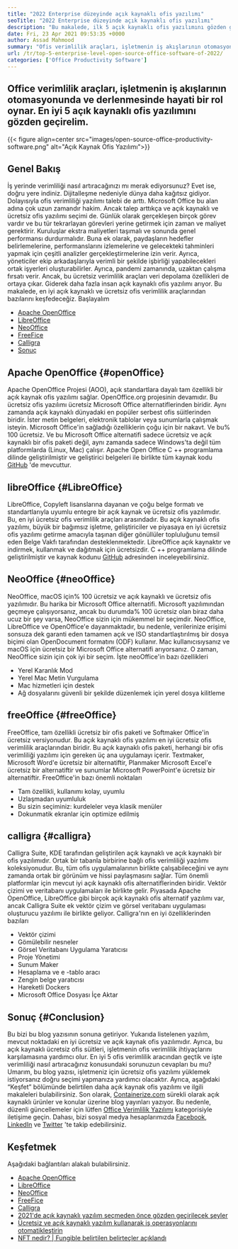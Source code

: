 ```yaml
---
title: "2022 Enterprise düzeyinde açık kaynaklı ofis yazılımı" 
seoTitle: "2022 Enterprise düzeyinde açık kaynaklı ofis yazılımı" 
description: "Bu makalede, ilk 5 açık kaynaklı ofis yazılımını gözden geçireceğiz. Bu yazılımlar arasında Apache OpenOffice, LibreOffice, NeoOffice, FreofFice ve Calligra bulunmaktadır." 
date: Fri, 23 Apr 2021 09:53:35 +0000
author: Assad Mahmood
summary: "Ofis verimlilik araçları, işletmenin iş akışlarının otomasyonunda ve derlenmesinde hayati bir rol oynamaktadır. En iyi 5 açık kaynaklı ofis yazılımını gözden geçirelim." 
url: /tr/top-5-enterprise-level-open-source-office-software-of-2022/
categories: ['Office Productivity Software']
---
```


## Office verimlilik araçları, işletmenin iş akışlarının otomasyonunda ve derlenmesinde hayati bir rol oynar. En iyi 5 açık kaynaklı ofis yazılımını gözden geçirelim.

{{< figure align=center src="images/open-source-office-productivity-software.png" alt="Açık Kaynak Ofis Yazılımı">}}


## Genel Bakış
İş yerinde verimliliği nasıl artıracağınızı mı merak ediyorsunuz? Evet ise, doğru yere indiniz. Dijitalleşme nedeniyle dünya daha kağıtsız gidiyor. Dolayısıyla ofis verimliliği yazılımı talebi de arttı. Microsoft Office bu alan adına çok uzun zamandır hakim. Ancak talep arttıkça ve açık kaynaklı ve ücretsiz ofis yazılımı seçimi de. Günlük olarak gerçekleşen birçok görev vardır ve bu tür tekrarlayan görevleri yerine getirmek için zaman ve maliyet gerektirir. Kuruluşlar ekstra maliyetleri taşımalı ve sonunda genel performansı durdurmalıdır. Buna ek olarak, paydaşların hedefler belirlemelerine, performanslarını izlemelerine ve gelecekteki tahminleri yapmak için çeşitli analizler gerçekleştirmelerine izin verir.
Ayrıca, yöneticiler ekip arkadaşlarıyla verimli bir şekilde işbirliği yapabilecekleri ortak işyerleri oluşturabilirler. Ayrıca, pandemi zamanında, uzaktan çalışma fırsatı verir. Ancak, bu ücretsiz verimlilik araçları veri depolama özellikleri de ortaya çıkar. Giderek daha fazla insan açık kaynaklı ofis yazılımı arıyor. Bu makalede, en iyi açık kaynaklı ve ücretsiz ofis verimlilik araçlarından bazılarını keşfedeceğiz. Başlayalım
  * [Apache OpenOffice][1]
  * [LibreOffice][2]
  * [NeoOffice][3]
  * [FreeFice][4]
  * [Calligra][5]
  * [Sonuç][6]

## Apache OpenOffice   {#openOffice}
Apache OpenOffice Projesi (AOO), açık standartlara dayalı tam özellikli bir açık kaynak ofis yazılımı sağlar. OpenOffice.org projesinin devamıdır. Bu ücretsiz ofis yazılımı ücretsiz Microsoft Office alternatiflerinden biridir. Aynı zamanda açık kaynaklı dünyadaki en popüler serbest ofis süitlerinden biridir. İster metin belgeleri, elektronik tablolar veya sunumlarla çalışmak isteyin. Microsoft Office'in sağladığı özelliklerin çoğu için bir nakavt. Ve bu% 100 ücretsiz. Ve bu Microsoft Office alternatifi sadece ücretsiz ve açık kaynaklı bir ofis paketi değil, aynı zamanda sadece Windows'ta değil tüm platformlarda (Linux, Mac) çalışır.
Apache Open Office C ++ programlama dilinde geliştirilmiştir ve geliştirici belgeleri ile birlikte tüm kaynak kodu [GitHub][7] 'de mevcuttur.

## libreOffice   {#LibreOffice}
LibreOffice, Copyleft lisanslarına dayanan ve çoğu belge formatı ve standartlarıyla uyumlu entegre bir açık kaynak ve ücretsiz ofis yazılımıdır. Bu, en iyi ücretsiz ofis verimlilik araçları arasındadır.
Bu açık kaynaklı ofis yazılımı, büyük bir bağımsız işletme, geliştiriciler ve piyasaya en iyi ücretsiz ofis yazılımı getirme amacıyla taşınan diğer gönüllüler topluluğunu temsil eden Belge Vakfı tarafından desteklenmektedir.
LibreOffice açık kaynaktır ve indirmek, kullanmak ve dağıtmak için ücretsizdir. C ++ programlama dilinde geliştirilmiştir ve kaynak kodunu [GitHub][8] adresinden inceleyebilirsiniz.

## NeoOffice   {#neoOffice}
NeoOffice, macOS için% 100 ücretsiz ve açık kaynaklı ve ücretsiz ofis yazılımıdır. Bu harika bir Microsoft Office alternatifi. Microsoft yazılımından geçmeye çalışıyorsanız, ancak bu durumda% 100 ücretsiz olan biraz daha ucuz bir şey varsa, NeoOffice sizin için mükemmel bir seçimdir.
NeoOffice, LibreOffice ve OpenOffice'e dayanmaktadır, bu nedenle, verilerinize erişimi sonsuza dek garanti eden tamamen açık ve ISO standartlaştırılmış bir dosya biçimi olan OpenDocument formatını (ODF) kullanır. Mac kullanıcısıysanız ve macOS için ücretsiz bir Microsoft Office alternatifi arıyorsanız. O zaman, NeoOffice sizin için çok iyi bir seçim.
İşte neoOffice'in bazı özellikleri
  * Yerel Karanlık Mod
  * Yerel Mac Metin Vurgulama
  * Mac hizmetleri için destek
  * Ağ dosyalarını güvenli bir şekilde düzenlemek için yerel dosya kilitleme

## freeOffice   {#freeOffice}
FreeOffice, tam özellikli ücretsiz bir ofis paketi ve Softmaker Office'in ücretsiz versiyonudur. Bu açık kaynaklı ofis yazılımı en iyi ücretsiz ofis verimlilik araçlarından biridir. Bu açık kaynaklı ofis paketi, herhangi bir ofis verimliliği yazılımı için gereken üç ana uygulamayı içerir.
Textmaker, Microsoft Word'e ücretsiz bir alternatiftir, Planmaker Microsoft Excel'e ücretsiz bir alternatiftir ve sunumlar Microsoft PowerPoint'e ücretsiz bir alternatiftir.
FreeOffice'in bazı önemli noktaları
  * Tam özellikli, kullanımı kolay, uyumlu
  * Uzlaşmadan uyumluluk
  * Bu sizin seçiminiz: kurdeleler veya klasik menüler
  * Dokunmatik ekranlar için optimize edilmiş

## calligra   {#calligra}
Calligra Suite, KDE tarafından geliştirilen açık kaynaklı ve açık kaynaklı bir ofis yazılımıdır. Ortak bir tabanla birbirine bağlı ofis verimliliği yazılımı koleksiyonudur. Bu, tüm ofis uygulamalarının birlikte çalışabileceğini ve aynı zamanda ortak bir görünüm ve hissi paylaşmasını sağlar. Tüm önemli platformlar için mevcut iyi açık kaynaklı ofis alternatiflerinden biridir. Vektör çizimi ve veritabanı uygulamaları ile birlikte gelir.
Piyasada Apache OpenOffice, LibreOffice gibi birçok açık kaynaklı ofis alternatif yazılımı var, ancak Calligra Suite ek vektör çizim ve görsel veritabanı uygulaması oluşturucu yazılımı ile birlikte geliyor.
Calligra'nın en iyi özelliklerinden bazıları
  * Vektör çizimi
  * Gömülebilir nesneler
  * Görsel Veritabanı Uygulama Yaratıcısı
  * Proje Yönetimi
  * Sunum Maker
  * Hesaplama ve e -tablo aracı
  * Zengin belge yaratıcısı
  * Hareketli Dockers
  * Microsoft Office Dosyası İçe Aktar

## Sonuç   {#Conclusion}
Bu bizi bu blog yazısının sonuna getiriyor. Yukarıda listelenen yazılım, mevcut noktadaki en iyi ücretsiz ve açık kaynak ofis yazılımıdır. Ayrıca, bu açık kaynaklı ücretsiz ofis süitleri, işletmenin ofis verimlilik ihtiyaçlarını karşılamasına yardımcı olur. En iyi 5 ofis verimlilik aracından geçtik ve işte verimliliği nasıl artıracağınız konusundaki sorunuzun cevapları bu mu? Umarım, bu blog yazısı, işletmeniz için ücretsiz ofis yazılımı yüklemek istiyorsanız doğru seçimi yapmanıza yardımcı olacaktır. Ayrıca, aşağıdaki “Keşfet” bölümünde belirtilen daha açık kaynak ofis yazılımı ve ilgili makaleleri bulabilirsiniz.
Son olarak, [Containerize.com][9] sürekli olarak açık kaynaklı ürünler ve konular üzerine blog yayınları yazıyor. Bu nedenle, düzenli güncellemeler için lütfen [Office Verimlilik Yazılımı][10] kategorisiyle iletişime geçin. Dahası, bizi sosyal medya hesaplarımızda [Facebook][11], [LinkedIn][12] ve [Twitter][13] 'te takip edebilirsiniz.

## Keşfetmek
Aşağıdaki bağlantıları alakalı bulabilirsiniz.
  * [Apache OpenOffice][14]
  * [LibreOffice][15]
  * [NeoOffice][16]
  * [FreeFice][17]
  * [Calligra][18]
  * [2021'de açık kaynaklı yazılım seçmeden önce gözden geçirilecek şeyler][19]
  * [Ücretsiz ve açık kaynaklı yazılım kullanarak iş operasyonlarını otomatikleştirin][20]
  * [NFT nedir? | Fungible belirtilen belirteçler açıklandı][21]

  
[1]: #openoffice
[2]: #libreoffice
[3]: #neooffice
[4]: #freeoffice
[5]: #calligra
[6]: #conclusion
[7]: https://github.com/apache/openoffice
[8]: https://github.com/LibreOffice/core
[9]: https://www.containerize.com/
[10]: https://products.containerize.com/office-productivity/
[11]: https://web.facebook.com/containerize
[12]: https://www.linkedin.com/company/containerize/
[13]: https://twitter.com/containerize_co
[14]: https://products.containerize.com/office-productivity/apache-open-office
[15]: https://products.containerize.com/office-productivity/libreoffice
[16]: https://products.containerize.com/office-productivity/neooffice
[17]: https://products.containerize.com/office-productivity/freeoffice
[18]: https://products.containerize.com/office-productivity/calligra
[19]: https://blog.containerize.com/cmdb-software/things-to-review-before-opting-open-source-software-in-2021/
[20]: https://blog.containerize.com/blogging/automate-business-operations-using-open-source-software/
[21]: https://blog.containerize.com/blockchain-platforms/what-is-nft-non-fungible-tokens-explained/
